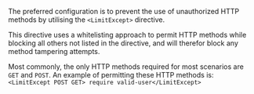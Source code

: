 The preferred configuration is to prevent the use of unauthorized HTTP
methods by utilising the `<LimitExcept>` directive.

This directive
uses a whitelisting approach to permit HTTP methods while blocking all
others not listed in the directive, and will therefor block any method
tampering attempts.

Most commonly, the only HTTP methods required for
most scenarios are `GET` and `POST`. An example of permitting these
HTTP methods is: `<LimitExcept POST GET> require valid-user</LimitExcept>`